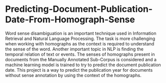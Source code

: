 # Predicting-Document-Publication-Date-From-Homograph-Sense

Word sense disambiguation is an important technique used in Information Retrieval and Natural Language Processing. The task is more challenging when working with homographs as the context is required to understand the sense of the word. Another important topic in NLP is finding the temporal relation of text or events. The senses of homographs present in documents from the Manually Annotated Sub-Corpus is considered and a machine learning model is trained to try to predict the document publication date. This project is a way to predict the publication year for documents without sense annotation by using the context of the homographs.
